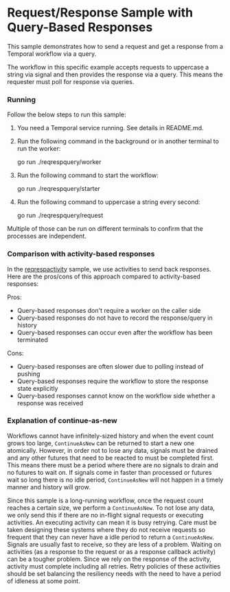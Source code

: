 # Request/Response Sample with Query-Based Responses

This sample demonstrates how to send a request and get a response from a Temporal workflow via a query.

The workflow in this specific example accepts requests to uppercase a string via signal and then provides the response
via a query. This means the requester must poll for response via queries.

### Running

Follow the below steps to run this sample:

1) You need a Temporal service running. See details in README.md.

2) Run the following command in the background or in another terminal to run the worker:

    go run ./reqrespquery/worker

3) Run the following command to start the workflow:

    go run ./reqrespquery/starter

4) Run the following command to uppercase a string every second:

    go run ./reqrespquery/request

Multiple of those can be run on different terminals to confirm that the processes are independent.

### Comparison with activity-based responses

In the [reqrespactivity](../reqrespactivity) sample, we use activities to send back responses. Here are the pros/cons of
this approach compared to activity-based responses:

Pros:

* Query-based responses don't require a worker on the caller side
* Query-based responses do not have to record the response/query in history
* Query-based responses can occur even after the workflow has been terminated

Cons:

* Query-based responses are often slower due to polling instead of pushing
* Query-based responses require the workflow to store the response state explicitly
* Query-based responses cannot know on the workflow side whether a response was received

### Explanation of continue-as-new

Workflows cannot have infinitely-sized history and when the event count grows too large, `ContinueAsNew` can be returned
to start a new one atomically. However, in order not to lose any data, signals must be drained and any other futures
that need to be reacted to must be completed first. This means there must be a period where there are no signals to
drain and no futures to wait on. If signals come in faster than processed or futures wait so long there is no idle
period, `ContinueAsNew` will not happen in a timely manner and history will grow.

Since this sample is a long-running workflow, once the request count reaches a certain size, we perform a
`ContinueAsNew`. To not lose any data, we only send this if there are no in-flight signal requests or executing
activities. An executing activity can mean it is busy retrying. Care must be taken designing these systems where they do
not receive requests so frequent that they can never have a idle period to return a `ContinueAsNew`. Signals are usually
fast to receive, so they are less of a problem. Waiting on activities (as a response to the request or as a response
callback activity) can be a tougher problem. Since we rely on the response of the activity, activity must complete
including all retries. Retry policies of these activities should be set balancing the resiliency needs with the need to
have a period of idleness at some point.
